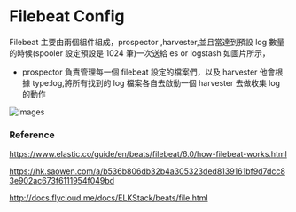 # Filebeat Config

Filebeat 主要由兩個組件組成，prospector ,harvester,並且當達到預設 log 數量的時候(spooler 設定預設是 1024 筆)一次送給 es or logstash 如圖片所示，

- prospector 負責管理每一個 filebeat 設定的檔案們，以及 harvester 他會根據 type:log,將所有找到的 log 檔案各自去啟動一個 harvester 去做收集 log 的動作

![images](https://www.elastic.co/guide/en/beats/filebeat/6.0/images/filebeat.png)

### Reference

https://www.elastic.co/guide/en/beats/filebeat/6.0/how-filebeat-works.html

https://hk.saowen.com/a/b536b806db32b4a305323ded8139161bf9d7dcc83e902ac673f6111954f049bd

http://docs.flycloud.me/docs/ELKStack/beats/file.html

